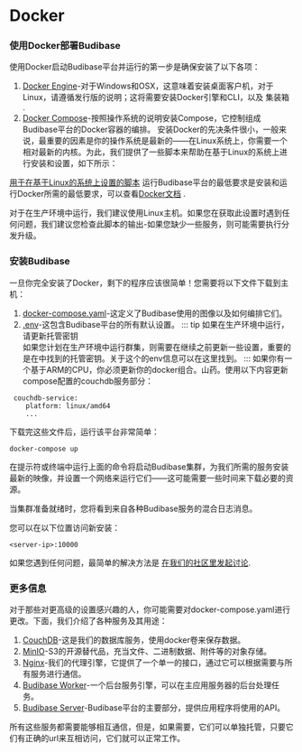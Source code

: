 # Docker
### 使用Docker部署Budibase

使用Docker启动Budibase平台并运行的第一步是确保安装了以下各项：

1. [Docker Engine](https://docs.docker.com/engine/install/)-对于Windows和OSX，这意味着安装桌面客户机，对于Linux，请遵循发行版的说明；这将需要安装Docker引擎和CLI，以及 集装箱 .
2. [Docker Compose](https://docs.docker.com/compose/install/)-按照操作系统的说明安装Compose，它控制组成Budibase平台的Docker容器的编排。
安装Docker的先决条件很小，一般来说，最重要的因素是你的操作系统是最新的——在Linux系统上，你需要一个相对最新的内核。为此，我们提供了一些脚本来帮助在基于Linux的系统上进行安装和设置，如下所示：

[用于在基于Linux的系统上设置的脚本](https://github.com/Budibase/budibase/tree/master/hosting/scripts/linux)
运行Budibase平台的最低要求是安装和运行Docker所需的最低要求，可以查看[Docker文档](https://docs.docker.com/) .

对于在生产环境中运行，我们建议使用Linux主机。如果您在获取此设置时遇到任何问题，我们建议您检查此脚本的输出-如果您缺少一些服务，则可能需要执行分发升级。

### 安装Budibase
一旦你完全安装了Docker，剩下的程序应该很简单！您需要将以下文件下载到主机：

1. [docker-compose.yaml](https://raw.githubusercontent.com/Budibase/budibase/master/hosting/docker-compose.yaml)-这定义了Budibase使用的图像以及如何编排它们。
2. [.env](https://raw.githubusercontent.com/Budibase/budibase/master/hosting/.env)-这包含Budibase平台的所有默认设置。
::: tip
如果在生产环境中运行，请更新托管密钥<br>
如果您计划在生产环境中运行群集，则需要在继续之前更新一些设置，重要的是在中找到的托管密钥。关于这个的env信息可以在这里找到。
:::
如果你有一个基于ARM的CPU，你必须更新你的docker组合。山药。使用以下内容更新compose配置的couchdb服务部分：
```
 couchdb-service:
    platform: linux/amd64
    ...
```
下载完这些文件后，运行该平台非常简单：
```
docker-compose up
```
在提示符或终端中运行上面的命令将启动Budibase集群，为我们所需的服务安装最新的映像，并设置一个网络来运行它们——这可能需要一些时间来下载必要的资源。

当集群准备就绪时，您将看到来自各种Budibase服务的混合日志消息。

您可以在以下位置访问新安装：
```
<server-ip>:10000
```
如果您遇到任何问题，最简单的解决方法是 [在我们的社区里发起讨论](https://github.com/Budibase/budibase/discussions).

### 更多信息
对于那些对更高级的设置感兴趣的人，你可能需要对docker-compose.yaml进行更改。下面，我们介绍了各种服务及其用途：

1. [CouchDB](https://couchdb.apache.org/)-这是我们的数据库服务，使用docker卷来保存数据。
2. [MinIO](https://min.io/)-S3的开源替代品，充当文件、二进制数据、附件等的对象存储。
3. [Nginx](https://www.nginx.com/)-我们的代理引擎，它提供了一个单一的接口，通过它可以根据需要与所有服务进行通信。
4. [Budibase Worker](https://github.com/Budibase/budibase/tree/master/packages/worker)-一个后台服务引擎，可以在主应用服务器的后台处理任务。
5. [Budibase Server](https://github.com/Budibase/budibase/tree/master/packages/server)-Budibase平台的主要部分，提供应用程序将使用的API。

所有这些服务都需要能够相互通信，但是，如果需要，它们可以单独托管，只要它们有正确的url来互相访问，它们就可以正常工作。
